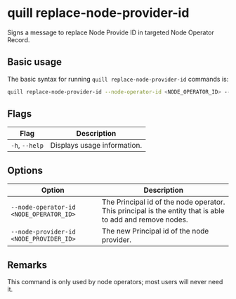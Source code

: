 # quill replace-node-provider-id

Signs a message to replace Node Provide ID in targeted Node Operator Record.

## Basic usage

The basic syntax for running `quill replace-node-provider-id` commands is:

``` bash
quill replace-node-provider-id --node-operator-id <NODE_OPERATOR_ID> --node-provider-id <NODE_PROVIDER_ID>
```

## Flags

| Flag           | Description                 |
|----------------|-----------------------------|
| `-h`, `--help` | Displays usage information. |

## Options

| Option                                  | Description                                                                                               |
|-----------------------------------------|-----------------------------------------------------------------------------------------------------------|
| `--node-operator-id <NODE_OPERATOR_ID>` | The Principal id of the node operator. This principal is the entity that is able to add and remove nodes. |
| `--node-provider-id <NODE_PROVIDER_ID>` | The new Principal id of the node provider.                                                                |

## Remarks

This command is only used by node operators; most users will never need it.

